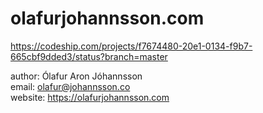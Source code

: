 # olafurjohannsson.com

https://codeship.com/projects/f7674480-20e1-0134-f9b7-665cbf9dded3/status?branch=master

author: Ólafur Aron Jóhannsson<br>
email: olafur@johannsson.co<br>
website: https://olafurjohannsson.com<br>

